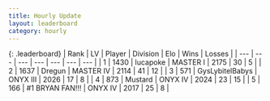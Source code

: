 ```yaml
---
title: Hourly Update
layout: leaderboard
category: hourly
---
```


{: .leaderboard}
| Rank | LV | Player | Division | Elo | Wins | Losses |
| --- | --- | --- | --- | --- | --- | --- |
| <span data-change="0">1</span> | 1430 | <span title="ID: 41925">lucapoke</span> | MASTER I | <span data-change="13">2175</span> | <span data-change="4">30</span> | <span data-change="2">5</span> |
| <span data-change="0">2</span> | 1637 | <span title="ID: 337810">Dregun</span> | MASTER IV | <span data-change="0">2114</span> | <span data-change="0">41</span> | <span data-change="0">12</span> |
| <span data-change="0">3</span> | 571 | <span title="ID: 181453">GysLybitelBabys</span> | ONYX III | <span data-change="0">2026</span> | <span data-change="0">17</span> | <span data-change="0">8</span> |
| <span data-change="6">4</span> | 873 | <span title="ID: 611082">Mustard</span> | ONYX IV | <span data-change="36">2024</span> | <span data-change="4">23</span> | <span data-change="1">15</span> |
| <span data-change="-1">5</span> | 166 | <span title="ID: 756342">#1 BRYAN FAN!!!</span> | ONYX IV | <span data-change="0">2017</span> | <span data-change="0">25</span> | <span data-change="0">8</span> |